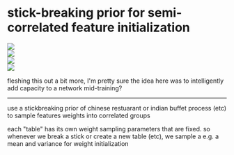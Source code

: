 # stick-breaking prior for semi-correlated feature initialization

![](https://img.shields.io/badge/tag-deep%20learning-lightgrey)  
![](https://img.shields.io/badge/tag-wip-lightgrey)  
![](https://img.shields.io/badge/tag-experimental-lightgrey)  
![](https://img.shields.io/badge/tag-modeling-lightgrey)


fleshing this out a bit more, I'm pretty sure the idea here was to intelligently add capacity to a network mid-training?

---

use a stickbreaking prior of chinese restuarant or indian buffet process (etc) to sample features weights into correlated groups

each "table" has its own weight sampling parameters that are fixed. so whenever we break a stick or create a new table (etc), we sample a
e.g. a mean and variance for weight initialization

